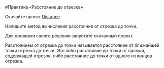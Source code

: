 #Практика «Расстояние до отрезка»

Скачайте проект [Distance](https://api.ulearn.me/slides/BasicProgramming/da80ee9b-a2f1-4648-87c2-1a8170561bf0/exercise/student-zip/Distance.csproj.zip)

Напишите метод вычисления расстояния от отрезка до точки.

Для проверки своего решения запустите скачанный проект.

Расстоянием от отрезка до точки называется расстояние от ближайшей точки отрезка до точки. 
Это либо расстояние до точки от прямой, содержащей отрезок, либо расстояние до точки от одного из концов отрезка.